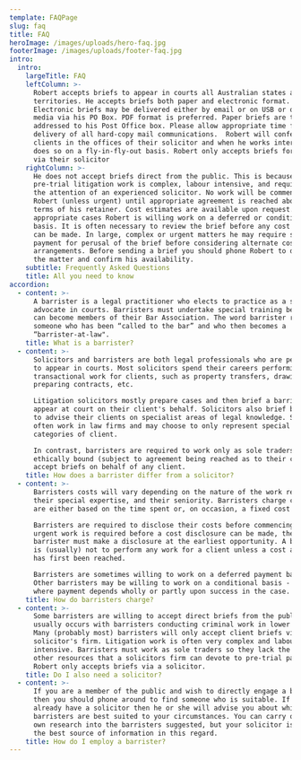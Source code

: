 ```yaml
---
template: FAQPage
slug: faq
title: FAQ
heroImage: /images/uploads/hero-faq.jpg
footerImage: /images/uploads/footer-faq.jpg
intro:
  intro:
    largeTitle: FAQ
    leftColumn: >-
      Robert accepts briefs to appear in courts all Australian states and
      territories. He accepts briefs both paper and electronic format.
      Electronic briefs may be delivered either by email or on USB or other
      media via his PO Box. PDF format is preferred. Paper briefs are to be
      addressed to his Post Office box. Please allow appropriate time for
      delivery of all hard-copy mail communications.  Robert will confer with
      clients in the offices of their solicitor and when he works interstate
      does so on a fly-in-fly-out basis. Robert only accepts briefs for clients
      via their solicitor
    rightColumn: >-
      He does not accept briefs direct from the public. This is because
      pre-trial litigation work is complex, labour intensive, and requires the
      the attention of an experienced solicitor. No work will be commenced by
      Robert (unless urgent) until appropriate agreement is reached about the
      terms of his retainer. Cost estimates are available upon request.  In
      appropriate cases Robert is willing work on a deferred or conditional
      basis. It is often necessary to review the brief before any cost estimate
      can be made. In large, complex or urgent matters he may require some
      payment for perusal of the brief before considering alternate cost
      arrangements. Before sending a brief you should phone Robert to discuss
      the matter and confirm his availability.
    subtitle: Frequently Asked Questions
    title: All you need to know
accordion:
  - content: >-
      A barrister is a legal practitioner who elects to practice as a specialist
      advocate in courts. Barristers must undertake special training before they
      can become members of their Bar Association. The word barrister refers to
      someone who has been “called to the bar” and who then becomes a
      “barrister-at-law".
    title: What is a barrister?
  - content: >-
      Solicitors and barristers are both legal professionals who are permitted
      to appear in courts. Most solicitors spend their careers performing
      transactional work for clients, such as property transfers, drawing wills,
      preparing contracts, etc.

      Litigation solicitors mostly prepare cases and then brief a barrister to
      appear at court on their client's behalf. Solicitors also brief barristers
      to advise their clients on specialist areas of legal knowledge. Solicitors
      often work in law firms and may choose to only represent special
      categories of client.

      In contrast, barristers are required to work only as sole traders and are
      ethically bound (subject to agreement being reached as to their costs) to
      accept briefs on behalf of any client.
    title: How does a barrister differ from a solicitor?
  - content: >-
      Barristers costs will vary depending on the nature of the work required,
      their special expertise, and their seniority. Barristers charge costs that
      are either based on the time spent or, on occasion, a fixed cost on brief.

      Barristers are required to disclose their costs before commencing work. If
      urgent work is required before a cost disclosure can be made, then the
      barrister must make a disclosure at the earliest opportunity. A barrister
      is (usually) not to perform any work for a client unless a cost agreement
      has first been reached.

      Barristers are sometimes willing to work on a deferred payment basis.
      Other barristers may be willing to work on a conditional basis - that is -
      where payment depends wholly or partly upon success in the case.
    title: How do barristers charge?
  - content: >-
      Some barristers are willing to accept direct briefs from the public. This
      usually occurs with barristers conducting criminal work in lower courts.
      Many (probably most) barristers will only accept client briefs via a
      solicitor's firm. Litigation work is often very complex and labour
      intensive. Barristers must work as sole traders so they lack the human and
      other resources that a solicitors firm can devote to pre-trial paperwork.
      Robert only accepts briefs via a solicitor.
    title: Do I also need a solicitor?
  - content: >-
      If you are a member of the public and wish to directly engage a barrister
      then you should phone around to find someone who is suitable. If you
      already have a solicitor then he or she will advise you about which
      barristers are best suited to your circumstances. You can carry out your
      own research into the barristers suggested, but your solicitor is often
      the best source of information in this regard.
    title: How do I employ a barrister?
---
```



